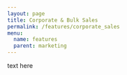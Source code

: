 ```yaml
---
layout: page
title: Corporate & Bulk Sales
permalink: /features/corporate_sales
menu:
  name: features
  parent: marketing
---
```


text here

